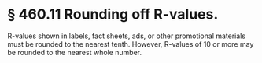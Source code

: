 # § 460.11   Rounding off R-values.

R-values shown in labels, fact sheets, ads, or other promotional materials must be rounded to the nearest tenth. However, R-values of 10 or more may be rounded to the nearest whole number.




